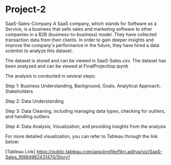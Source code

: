 # Project-2
SaaS-Sales-Company
A SaaS company, which stands for Software as a Service, is a business that sells sales and marketing software to other companies in a B2B (business-to-business) model. They have collected transaction data from their clients. In order to gain deeper insights and improve the company's performance in the future, they have hired a data scientist to analyze this dataset.

The dataset is stored and can be viewed in SaaS-Sales.csv.
The dataset has been analyzed and can be viewed at FinalProjecttop.ipynb

The analysis is conducted in several steps:

Step 1: Business Understanding, Background, Goals, Analytical Approach, Stakeholders

Step 2: Data Understanding

Step 3: Data Cleaning, including managing data types, checking for outliers, and handling outliers

Step 4: Data Analysis, Visualization, and providing insights from the analysis

For more detailed visualization, you can refer to Tableau through the link below:

[Tableau Link]
https://public.tableau.com/app/profile/fikri.aditya/viz/SaaS-Sales_16984982431470/Story1
